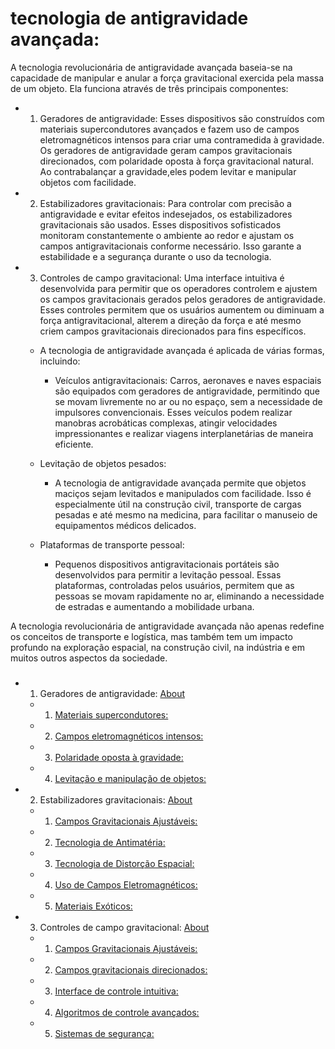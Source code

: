 # tecnologia de antigravidade avançada:
  A tecnologia revolucionária de antigravidade avançada
   baseia-se na capacidade de manipular e anular a força gravitacional exercida pela massa de um objeto.
    Ela funciona através de três principais componentes:

  - 1. Geradores de antigravidade:
        Esses dispositivos são construídos com materiais supercondutores avançados
         e fazem uso de campos eletromagnéticos intensos para criar uma contramedida à gravidade.
          Os geradores de antigravidade geram campos gravitacionais direcionados,
           com polaridade oposta à força gravitacional natural.
            Ao contrabalançar a gravidade,eles podem levitar e manipular objetos com facilidade.

  - 2. Estabilizadores gravitacionais:
        Para controlar com precisão a antigravidade e evitar efeitos indesejados,
         os estabilizadores gravitacionais são usados.
          Esses dispositivos sofisticados monitoram constantemente o ambiente ao redor
           e ajustam os campos antigravitacionais conforme necessário.
            Isso garante a estabilidade e a segurança durante o uso da tecnologia.

  - 3. Controles de campo gravitacional:
        Uma interface intuitiva é desenvolvida para permitir que os operadores controlem
         e ajustem os campos gravitacionais gerados pelos geradores de antigravidade.
          Esses controles permitem que os usuários aumentem ou diminuam a força antigravitacional,
           alterem a direção da força e até mesmo criem campos gravitacionais direcionados para fins específicos.

      - A tecnologia de antigravidade avançada é aplicada de várias formas, incluindo:
         - Veículos antigravitacionais: Carros, aeronaves e naves espaciais
            são equipados com geradores de antigravidade, permitindo que se movam livremente no ar ou no espaço,
             sem a necessidade de impulsores convencionais.
              Esses veículos podem realizar manobras acrobáticas complexas,
               atingir velocidades impressionantes e realizar viagens interplanetárias de maneira eficiente.

      - Levitação de objetos pesados:
        - A tecnologia de antigravidade avançada
           permite que objetos maciços sejam levitados e manipulados com facilidade.
            Isso é especialmente útil na construção civil,
             transporte de cargas pesadas e até mesmo na medicina,
              para facilitar o manuseio de equipamentos médicos delicados.

      - Plataformas de transporte pessoal:
        - Pequenos dispositivos antigravitacionais portáteis são desenvolvidos
           para permitir a levitação pessoal. Essas plataformas, controladas pelos usuários,
            permitem que as pessoas se movam rapidamente no ar,
             eliminando a necessidade de estradas e aumentando a mobilidade urbana.
             
A tecnologia revolucionária de antigravidade avançada não apenas redefine os conceitos de transporte e logística,
  mas também tem um impacto profundo na exploração espacial, na construção civil,
   na indústria e em muitos outros aspectos da sociedade.

###

- 1. Geradores de antigravidade: [About](https://github.com/c2V2ZW4K/portal/blob/main/assets/docs/earth/sci-fi/sci-fi_terra_slipt/GEG-GAG/AntigGavity-Techno/AntiGravity-Generator/readme.md)
  - 1. [Materiais supercondutores:](https://github.com/c2V2ZW4K/portal/blob/main/assets/docs/earth/sci-fi/sci-fi_terra_slipt/GEG-GAG/AntigGavity-Techno/AntiGravity-Generator/superconductor-materials/readme.md)
  - 2. [Campos eletromagnéticos intensos:](https://github.com/c2V2ZW4K/portal/blob/main/assets/docs/earth/sci-fi/sci-fi_terra_slipt/GEG-GAG/AntigGavity-Techno/AntiGravity-Generator/intense-eletromagnetic-zone/readme.md)
  - 3. [Polaridade oposta à gravidade:](https://github.com/c2V2ZW4K/portal/blob/main/assets/docs/earth/sci-fi/sci-fi_terra_slipt/GEG-GAG/AntigGavity-Techno/AntiGravity-Generator/counter-polarity/readme.md)
  - 4. [Levitação e manipulação de objetos:](https://github.com/c2V2ZW4K/portal/blob/main/assets/docs/earth/sci-fi/sci-fi_terra_slipt/GEG-GAG/AntigGavity-Techno/AntiGravity-Generator/levitation-objects/readme.md)

- 2. Estabilizadores gravitacionais: [About](https://github.com/c2V2ZW4K/portal/blob/main/assets/docs/earth/sci-fi/sci-fi_terra_slipt/GEG-GAG/AntigGavity-Techno/AntiGravity-Establisher/readme.md)
  - 1. [Campos Gravitacionais Ajustáveis:](https://github.com/c2V2ZW4K/portal/blob/main/assets/docs/earth/sci-fi/sci-fi_terra_slipt/GEG-GAG/AntigGavity-Techno/AntiGravity-Establisher/adjustable-gravity-zones/readme.md)
  - 2. [Tecnologia de Antimatéria:](https://github.com/c2V2ZW4K/portal/blob/main/assets/docs/earth/sci-fi/sci-fi_terra_slipt/GEG-GAG/AntigGavity-Techno/AntiGravity-Establisher/antimatter-technology/readme.md)
  - 3. [Tecnologia de Distorção Espacial:](https://github.com/c2V2ZW4K/portal/blob/main/assets/docs/earth/sci-fi/sci-fi_terra_slipt/GEG-GAG/AntigGavity-Techno/AntiGravity-Establisher/technology-distortion-spatial/readme.md)
  - 4. [Uso de Campos Eletromagnéticos:](https://github.com/c2V2ZW4K/portal/blob/main/assets/docs/earth/sci-fi/sci-fi_terra_slipt/GEG-GAG/AntigGavity-Techno/AntiGravity-Establisher/eletromagnetic-zones-uses/readme.md)
  - 5. [Materiais Exóticos:](https://github.com/c2V2ZW4K/portal/blob/main/assets/docs/earth/sci-fi/sci-fi_terra_slipt/GEG-GAG/AntigGavity-Techno/AntiGravity-Establisher/exotic-materials/readme.md)

- 3. Controles de campo gravitacional: [About](https://github.com/c2V2ZW4K/portal/blob/main/assets/docs/earth/sci-fi/sci-fi_terra_slipt/GEG-GAG/AntigGavity-Techno/Gravitational-Zones-Control/readme.md)
  - 1. [Campos Gravitacionais Ajustáveis:](https://github.com/c2V2ZW4K/portal/blob/main/assets/docs/earth/sci-fi/sci-fi_terra_slipt/GEG-GAG/AntigGavity-Techno/AntiGravity-Establisher/adjustable-gravity-zones/readme.md)
  - 2. [Campos gravitacionais direcionados:](https://github.com/c2V2ZW4K/portal/blob/main/assets/docs/earth/sci-fi/sci-fi_terra_slipt/GEG-GAG/AntigGavity-Techno/Gravitational-Zones-Control/directioned-gravitational-zones/readme.md)
  - 3. [Interface de controle intuitiva:](https://github.com/c2V2ZW4K/portal/blob/main/assets/docs/earth/sci-fi/sci-fi_terra_slipt/GEG-GAG/AntigGavity-Techno/Gravitational-Zones-Control/intuitive-control-interface/readme.md)
  - 4. [Algoritmos de controle avançados:](https://github.com/c2V2ZW4K/portal/blob/main/assets/docs/earth/sci-fi/sci-fi_terra_slipt/GEG-GAG/AntigGavity-Techno/Gravitational-Zones-Control/advanced-algorithm-controls/readme.md)
  - 5. [Sistemas de segurança:](https://github.com/c2V2ZW4K/portal/blob/main/assets/docs/earth/sci-fi/sci-fi_terra_slipt/GEG-GAG/AntigGavity-Techno/Gravitational-Zones-Control/security-systems/readme.md)
